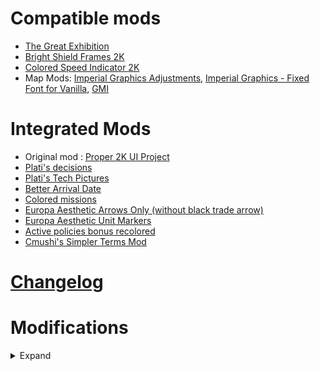 # Compatible mods

- [The Great Exhibition](https://steamcommunity.com/sharedfiles/filedetails/?id=2016264376)
- [Bright Shield Frames 2K](https://steamcommunity.com/sharedfiles/filedetails/?id=3290527259)
- [Colored Speed Indicator 2K](https://steamcommunity.com/sharedfiles/filedetails/?id=3292582807)
- Map Mods: [Imperial Graphics Adjustments](https://steamcommunity.com/sharedfiles/filedetails/?id=3291052774), [Imperial Graphics - Fixed Font for Vanilla](https://steamcommunity.com/sharedfiles/filedetails/?id=2842728833),
  [GMI](https://steamcommunity.com/sharedfiles/filedetails/?id=253263609)

# Integrated Mods

- Original mod : [Proper 2K UI Project](https://steamcommunity.com/sharedfiles/filedetails/?id=3290499798)
- [Plati's decisions](https://steamcommunity.com/sharedfiles/filedetails/?id=2990971570)
- [Plati's Tech Pictures](https://steamcommunity.com/sharedfiles/filedetails/?id=2962916850)
- [Better Arrival Date](https://steamcommunity.com/sharedfiles/filedetails/?id=2570706738)
- [Colored missions](https://steamcommunity.com/sharedfiles/filedetails/?id=2019048971)
- [Europa Aesthetic Arrows Only (without black trade arrow)](https://steamcommunity.com/sharedfiles/filedetails/?id=2136245018)
- [Europa Aesthetic Unit Markers](https://steamcommunity.com/sharedfiles/filedetails/?id=2135363699)
- [Active policies bonus recolored](https://steamcommunity.com/sharedfiles/filedetails/?id=3086517784)
- [Cmushi's Simpler Terms Mod](https://steamcommunity.com/sharedfiles/filedetails/?id=709857021)

# [Changelog](https://github.com/2kProjectEu4/Proper-2K-UI-Enhanced/blob/main/CHANGELOG.md)

# Modifications

<details>
 <summary>Expand</summary>

- Removed internal files for "The Great Exhibition" mod ( Too much work to always integrate this amazing mod; now you have to download it separately)
- Better HRE view
- Better EoC view
- Better Court view / Advisors view
- Better Government view
- Better Diplomacy (monarch/heir view, diplo actions, opinion view)
- Better design for parliament window
- General pips image enhanced
- Fort map icon enhanced
- Mapview redesigned
- Better design for peace deal view window
- Better trade company name display (switched word placement - culture naming is last)
- Better map progressbars for construction and religion
- Better naval/land combat window
- Better expand infrastructure buttons
- Better province revolution view
- Better colony view
- Enlarged trade assets for trade view map mode
- Enlarged mercenary list view
- Nicer country shields (with glass shields fallback archive)
- Nicer lobby diplo list view
- Fixed native federation window
- Reverted Combat window to original design
- Enlarged flagship designer
</details>

